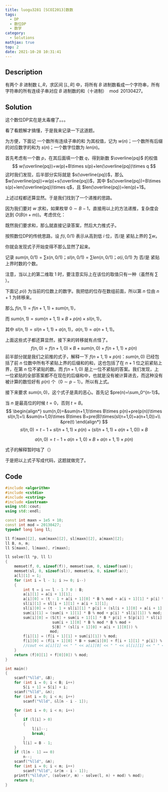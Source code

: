 ```yaml
---
title: luogu3281 [SCOI2013]数数
tags:
  - DP
  - 数位DP
  - 数学
category:
  - Solutions
mathjax: true
top: 2
date: 2021-10-28 10:31:41
---
```

## Description

有两个 $B$ 进制数 $L,R$，求区间 $[L,R]$ 中，将所有 $B$ 进制数看成一个字符串，所有字符串的所有连续子串对应 $B$ 进制数的和（十进制） $\bmod 20130427$​。

<!--more-->

## Solution

这个数位DP实在是太毒瘤了。。。

看了看题解才搞懂，于是我来记录一下这道题。

为方便，下面记 一个数所有连续子串的和 为其权值，记为 $w(n)$​​；一个数所有后缀的对应数字的和为 $s(n)$​；一个数字位数为 $len(n)$​​。​

首先考虑有一个数 $p$，在其后面填一个数 $q$，得到新数 $\overline{pq}$​ 的权值
$$
w(\overline{pq})=w(p)+B\times s(p)+len(\overline{pq})\times q
$$
这时我们发现，后半部分实际就是 $s(\overline{pq})$，那么 $w(\overline{pq})=w(p)+s(\overline{pq})$，其中  $s(\overline{pq})=B\times s(p)+len(\overline{pq})\times q$，且 $len(\overline{pq})=len(p)+1$​。

上述过程都还算显然。于是我们找到了一个递推的思路。

因为我们要对 $w$ 求和，如果枚举 $0\sim B-1$，直接用以上的方法递推，复杂度会达到 $O(B(n+m))$。考虑优化：

既然我们要求和，那么就直接记录答案，然后大力推式子。

按照数位DP的传统思路，设 $f(i,0/1)$ 表示从高到低 $i$ 位，否/是 紧贴上界的 $\sum{w}$。

你就会发现式子开始变得不那么显然了起来。

记录 $sum(n,0/1)=\sum s(n,0/1)$；$sl(n,0/1)=\sum len(n,0/1)$；$a(i,0/1)$​ 为 否/是 紧贴上界时数的个数。

注意，当以上的第二维取 $1$ 时，要注意实际上在该位的取值只有一种（虽然有 $\sum$​）。

下面记 $p(i)$ 为当前的位数上的数字。我把低的位存在数组前面，所以第 $n$ 位由 $n+1$ 为转移来。

那么 $f(n,1)=f(n+1,1)+sum(n,1)$，

而 $sum(n,1)=sum(n+1,1)\times B+p(n)\times sl(n,1)$，

其中 $sl(n,1)=sl(n+1,1)+a(n,1)$，$a(n,1)=a(n+1,1)$。

上面这些式子都还算显然，接下来的转移就有点怪了。
$$
f(n,0)=f(n+1,0)\times B+sum(n,0)+f(n+1,1)\times p(n)
$$
前半部分就是我们之前推的式子，解释一下 $f(n+1,1)\times p(n)$：$sum(n,0)$ 已经包括了前 $n$ 位数中所有不紧贴上界的后缀和的和，这也包括了在 $n+1$ 位之前紧贴上界，在第 $n$ 位不紧贴的数。而 $f(n+1,0)$ 是上一位不紧贴的答案。我们发现，上一位紧贴的全部答案都不在现在的后缀和中，也就是没有被计算进去，而这种没有被计算的数恰好有 $p(n)$ 个（$0\sim p-1$）。所以有上式。

接下来要求 $sum(n,0)$，这个式子是真的恶心。首先记 $pre(n)=\sum_0^{n-1}$。

当 $n$ 是最高位的时候 $t=0$，否则 $t=B$。
$$
\begin{align*}
sum(n,0)=&sum(n+1,1)\times B\times p(n)+pre(p(n))\times sl(n,1)+\\
&sum(n+1,0)\times B\times B+pre(B)\times(sl(n+1,0)+a(n+1,0))+\\
&pre(t)
\end{align*}
$$
$$
sl(n,0)=t-1+sl(n+1,1)\times p(n)+(sl(n+1,1)+a(n+1,0))\times B
$$

$$
a(n,0)=t-1+a(n+1,0)\times B+a(n+1,1)\times p(n)
$$

式子的解释暂时咕了（）

于是把以上式子写成代码，这题就做完了。

## Code

```cpp
#include <algorithm>
#include <cstdio>
#include <cstring>
#include <iostream>
using std::cout;
using std::endl;

const int maxn = 1e5 + 10;
const int mod = 20130427;
typedef long long ll;

ll f[maxn][2], sum[maxn][2], sl[maxn][2], a[maxn][2];
ll B, n, m;
ll S[maxn], l[maxn], r[maxn];

ll solve(ll *p, ll l)
{
    memset(f, 0, sizeof(f)), memset(sum, 0, sizeof(sum));
    memset(sl, 0, sizeof(sl)), memset(a, 0, sizeof(a));
    a[l][1] = 1;
    for (int i = l - 1; i >= 0; i--)
    {
        int t = i == l - 1 ? 0 : B;
        a[i][1] = a[i + 1][1];
        a[i][0] = (t - 1 + a[i + 1][0] * B % mod + a[i + 1][1] * p[i] % mod) % mod;
        sl[i][1] = sl[i + 1][1] + a[i + 1][1];
        sl[i][0] = (t - 1 + sl[i][1] * p[i] + (sl[i + 1][0] + a[i + 1][0]) * B % mod) % mod;
        sum[i][1] = (sum[i + 1][1] * B % mod + p[i] * sl[i][1]) % mod;
        sum[i][0] = (S[t] + sum[i + 1][1] * B * p[i] + S[p[i]] * sl[i][1] +
                     sum[i + 1][0] * B % mod * B % mod +
                     S[B] * (sl[i + 1][0] + a[i + 1][0])) %
                    mod;
        f[i][1] = (f[i + 1][1] + sum[i][1]) % mod;
        f[i][0] = (f[i + 1][0] * B + sum[i][0] + f[i + 1][1] * p[i]) % mod;
        //cout << a[i][1] << " " << a[i][0] << " " << sl[i][1] << " " << sl[i][0] << " " << sum[i][1] << " " << sum[i][0] << " " << f[i][1] << " " << f[i][0] << endl;
    }
    return (f[0][1] + f[0][0]) % mod;
}

int main()
{
    scanf("%lld", &B);
    for (int i = 0; i < B; i++)
        S[i + 1] = S[i] + i;
    scanf("%lld", &n);
    for (int i = 0; i < n; i++)
        scanf("%lld", &l[n - i - 1]);

    for (int i = 0; i < n; i++)
    {
        if (l[i] > 0)
        {
            l[i]--;
            break;
        }
        l[i] = B - 1;
    }
    if (l[n - 1] == 0)
        n--;
    scanf("%lld", &m);
    for (int i = 0; i < m; i++)
        scanf("%lld", &r[m - i - 1]);
    printf("%lld\n", (solve(r, m) - solve(l, n) + mod) % mod);
    return 0;
}
```

